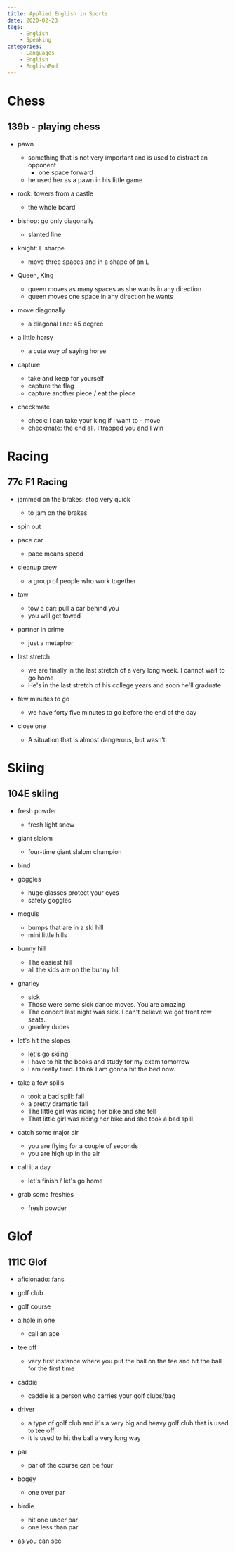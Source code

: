 ```yaml
---
title: Applied English in Sports
date: 2020-02-23
tags: 
	- English
	- Speaking
categories: 
	- Languages
	- English
	- EnglishPod
---
```


# Chess

## 139b - playing chess

+ pawn
  + something that is not very important and is used to distract an opponent
    + one space forward
  + he used her as a pawn in his little game
+ rook: towers from a castle
  + the whole board
+ bishop: go only diagonally
  + slanted line
+ knight: L sharpe
  + move three spaces and in a shape of an L
+ Queen, King
  + queen moves as many spaces as she wants in any direction
  + queen moves one space in any direction he wants

+ move diagonally
  + a diagonal line: 45 degree
+ a little horsy
  + a cute way of saying horse

+ capture
  + take and keep for yourself
  + capture the flag 
  + capture another piece / eat the piece
+ checkmate
  + check: I can take your king if I want to - move
  + checkmate: the end all. I trapped you and I win

# Racing

## 77c F1 Racing

+ jammed on the brakes: stop very quick
  + to jam on the brakes

+ spin out
+ pace car
  + pace means speed
+ cleanup crew
  + a group of people who work together
+ tow
  + tow a car: pull a car behind you
  + you will get towed
+ partner in crime
  + just a metaphor
+ last stretch
  + we are finally in the last stretch of a very long  week. I cannot wait to go home
  + He's in the last stretch of his college years and soon he'll graduate
+ few minutes to go
  + we have forty five minutes to go before the end of the day
+ close one
  + A situation that is almost dangerous, but wasn’t.



# Skiing

## 104E skiing

+ fresh powder
  + fresh light snow

+ giant slalom
  + four-time giant slalom champion
+ bind
+ goggles
  + huge glasses protect your eyes
  + safety goggles

+ moguls
  + bumps that are in a ski hill
  + mini little hills
+ bunny hill
  + The easiest hill
  + all the kids are on the bunny hill

+ gnarley
  + sick
  + Those were some sick dance moves. You are amazing
  + The concert last night was sick. I can't believe we got front row seats.
  + gnarley dudes
+ let's hit the slopes
  + let's go skiing
  + I have to hit the books and study for my exam tomorrow
  + I am really tired. I think I am gonna hit the bed now.
+ take a few spills
  + took a bad spill: fall
  + a pretty dramatic fall
  + The little girl was riding her bike and she fell
  + That little girl was riding her bike and she took a bad spill
+ catch some major air
  + you are flying for a couple of seconds
  + you are high up in the air
+ call it a day
  + let's finish / let's go home
+ grab some freshies
  + fresh powder



# Glof

## 111C Glof

+ aficionado: fans
+ golf club
+ golf course
+ a hole in one
  + call an ace
+ tee off
  + very first instance where you put the ball on the tee and hit the ball for the first time
+ caddie
  + caddie is a person who carries your golf clubs/bag
+ driver
  + a type of golf club and it's a very big and heavy golf club that is used to tee off
  + it is used to hit the ball a very long way
+ par
  + par of the course can be four
+ bogey
  + one over par
+ birdie
  + hit one under par
  + one less than par

+ as you can see

  